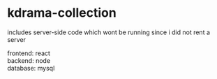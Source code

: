 # kdrama-collection
includes server-side code which wont be running since i did not rent a server

frontend: react <br>
backend: node<br>
database: mysql<br>
